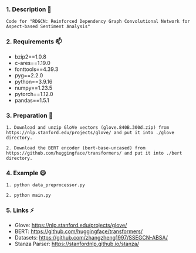 ### 1. Description 💬
```
Code for "RDGCN: Reinforced Dependency Graph Convolutional Network for Aspect-based Sentiment Analysis"
```

### 2. Requirements 📫
- bzip2==1.0.8
- c-ares==1.19.0
- fonttools==4.39.3
- pyg==2.2.0
- python==3.9.16
- numpy==1.23.5
- pytorch==1.12.0
- pandas==1.5.1



### 3. Preparation 🌱
```
1. Download and unzip GloVe vectors (glove.840B.300d.zip) from https://nlp.stanford.edu/projects/glove/ and put it into ./glove directory.

2. Download the BERT encoder (bert-base-uncased) from https://github.com/huggingface/transformers/ and put it into ./bert directory.
```


### 4. Example 😄
```
1. python data_preprocessor.py

2. python main.py
```


### 5. Links ⚡
- Glove: https://nlp.stanford.edu/projects/glove/
- BERT: https://github.com/huggingface/transformers/
- Datasets: https://github.com/zhangzheng1997/SSEGCN-ABSA/
- Stanza Parser: https://stanfordnlp.github.io/stanza/


<!--
**RDGCN/RDGCN** is a ✨ _special_ ✨ repository because its `README.md` (this file) appears on your GitHub profile.

Here are some ideas to get you started:

- 🔭 I’m currently working on ...
-  I’m currently learning ...
- 👯 I’m looking to collaborate on ...
- 🤔 I’m looking for help with ...
-  Ask me about ...
-  How to reach me: Encryption
-  Pronouns: RDGCN
-  Fun fact: python main.py
-->
